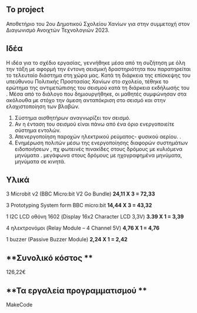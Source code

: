 To project
----
Αποθετήριο του 2ου Δημοτικού Σχολείου Χανίων για στην συμμετοχή στον Διαγωνισμό Ανοιχτών Τεχνολογιών 2023.

Ιδέα
----

Η ιδέα για το σχέδιο εργασίας, γεννήθηκε μέσα από τη συζήτηση με όλη την τάξη με αφορμή την έντονη σεισμική δραστηριότητα που παρατηρείται το τελευταίο διάστημα στη χώρα μας. Κατά τη διάρκεια της επίσκεψης του υπεύθυνου Πολιτικής Προστασίας Χανίων στο σχολείο, τέθηκε το ερώτημα της αντιμετώπισης του σεισμού κατά τη διάρκεια εκδήλωσής του .
Μέσα από το διάλογο που δημιουργήθηκε, οι μαθητές συμφώνησαν  στα ακόλουθα με στόχο την άμεση ανταπόκριση στο σεισμό και στην ελαχιστοποίηση των βλαβών.
1.	Σύστημα αισθητήρων αναγνωρίζει τον σεισμό.
2.	Αν η ένταση του σεισμού είναι πάνω από ένα όριο ενεργοποιείτε σύστημα εντολών.
3.	Απενεργοποίηση παροχών ηλεκτρικού ρεύματος- φυσικού αερίου. .
4.	Ενημέρωση  πολιτών μέσω της ενεργοποίησης  διαφορών συστημάτων ειδοποιήσεων , πχ φωτεινές πινακίδες  στους δρόμους με κυλιόμενα μηνύματα . μεγάφωνα  στους δρόμους με ηχογραφημένα μηνύματα, μηνύματα σε κινητά.

Υλικά
----

3   Microbit v2 (BBC Micro:bit V2 Go Bundle) **24,11 X 3 = 72,33**

3 Prototyping System form BBC micro:bit **14,44 X 3 = 43,32**

1 I2C LCD οθόνη 1602 (Display 16x2 Character LCD 3,3V) **3.39 X 1 = 3,39**

4 ηλεκτρονόμοι (Relay Module – 4 Channel 5V) **4,76 X 1 = 4,76**

1 buzzer (Passive Buzzer Module) **2,24 X 1 = 2,42**

**Συνολικό κόστος **
-----
126,22€

**Τα εργαλεία προγραμματισμού **
-----

MakeCode





